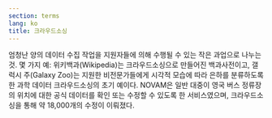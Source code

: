 ```yaml
---
section: terms
lang: ko
title: 크라우드소싱
---
```


엄청난 양의 데이터 수집 작업을 지원자들에 의해 수행될 수 있는 작은 과업으로 나누는 것. 몇 가지 예: 위키백과(Wikipedia)는 크라우드소싱으로 만들어진 백과사전이고, 갤럭시 주(Galaxy Zoo)는 지원한 비전문가들에게 시각적 모습에 따라 은하를 분류하도록 한 과학 데이터 크라우드소싱의 초기 예이다. NOVAM은 일반 대중이 영국 버스 정류장의 위치에 대한 공식 데이터를 확인 또는 수정할 수 있도록 한 서비스였으며, 크라우드소싱을 통해 약 18,000개의 수정이 이뤄졌다.
